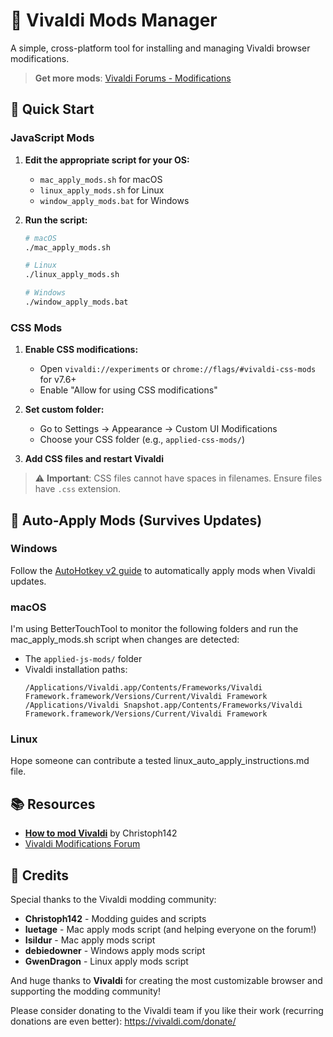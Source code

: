 # 🎨 Vivaldi Mods Manager

A simple, cross-platform tool for installing and managing Vivaldi browser modifications.

> **Get more mods**: [Vivaldi Forums - Modifications](https://forum.vivaldi.net/category/52/modifications)

## 🚀 Quick Start

### JavaScript Mods

1. **Edit the appropriate script for your OS:**

    - `mac_apply_mods.sh` for macOS
    - `linux_apply_mods.sh` for Linux
    - `window_apply_mods.bat` for Windows

2. **Run the script:**

    ```bash
    # macOS
    ./mac_apply_mods.sh

    # Linux
    ./linux_apply_mods.sh

    # Windows
    ./window_apply_mods.bat
    ```

### CSS Mods

1. **Enable CSS modifications:**

    - Open `vivaldi://experiments` or `chrome://flags/#vivaldi-css-mods` for v7.6+
    - Enable "Allow for using CSS modifications"

2. **Set custom folder:**

    - Go to Settings → Appearance → Custom UI Modifications
    - Choose your CSS folder (e.g., `applied-css-mods/`)

3. **Add CSS files and restart Vivaldi**

> ⚠️ **Important**: CSS files cannot have spaces in filenames. Ensure files have `.css` extension.

## 🔄 Auto-Apply Mods (Survives Updates)

### Windows

Follow the [AutoHotkey v2 guide](windows_auto_apply_instructions.md) to automatically apply mods when Vivaldi updates.

### macOS

I'm using BetterTouchTool to monitor the following folders and run the mac_apply_mods.sh script when changes are detected:

-   The `applied-js-mods/` folder
-   Vivaldi installation paths:
    ```
    /Applications/Vivaldi.app/Contents/Frameworks/Vivaldi Framework.framework/Versions/Current/Vivaldi Framework
    /Applications/Vivaldi Snapshot.app/Contents/Frameworks/Vivaldi Framework.framework/Versions/Current/Vivaldi Framework
    ```

### Linux

Hope someone can contribute a tested linux_auto_apply_instructions.md file.

## 📚 Resources

-   [**How to mod Vivaldi**](https://forum.vivaldi.net/topic/10549/modding-vivaldi) by Christoph142
-   [Vivaldi Modifications Forum](https://forum.vivaldi.net/category/52/modifications)

## 🙏 Credits

Special thanks to the Vivaldi modding community:

-   **Christoph142** - Modding guides and scripts
-   **luetage** - Mac apply mods script (and helping everyone on the forum!)
-   **Isildur** - Mac apply mods script
-   **debiedowner** - Windows apply mods script
-   **GwenDragon** - Linux apply mods script

And huge thanks to **Vivaldi** for creating the most customizable browser and supporting the modding community!

Please consider donating to the Vivaldi team if you like their work (recurring donations are even better): https://vivaldi.com/donate/